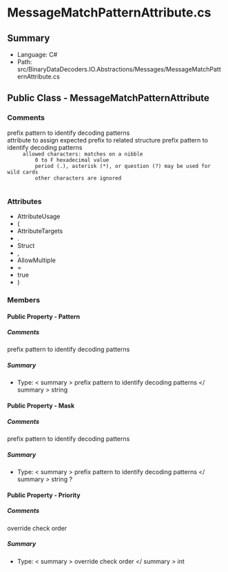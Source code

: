 ﻿# MessageMatchPatternAttribute.cs

## Summary

* Language: C#
* Path: src/BinaryDataDecoders.IO.Abstractions/Messages/MessageMatchPatternAttribute.cs

## Public Class - MessageMatchPatternAttribute

### Comments

 <summary>
 prefix pattern to identify decoding patterns
 </summary>
 <remarks>
 attribute to assign expected prefix to related structure
 </remarks>
 <paramname="pattern">prefix pattern to identify decoding patterns
 <code>
     allowed characters: matches on a nibble
         0 to F hexadecimal value
         period (.), asterisk (*), or question (?) may be used for wild cards
         other characters are ignored
 </code>
 </param>

### Attributes

 - AttributeUsage
 - (
 - AttributeTargets
 - .
 - Struct
 - ,
 - AllowMultiple
 - =
 - true
 - )

### Members

#### Public Property - Pattern

##### Comments

 <summary>
 prefix pattern to identify decoding patterns
 </summary>

##### Summary

 * Type:   < summary > 
  prefix pattern to identify decoding patterns 
   </ summary > 
  string 

#### Public Property - Mask

##### Comments

 <summary>
 prefix pattern to identify decoding patterns
 </summary>

##### Summary

 * Type:   < summary > 
  prefix pattern to identify decoding patterns 
   </ summary > 
  string ? 

#### Public Property - Priority

##### Comments

 <summary>
 override check order
 </summary>

##### Summary

 * Type:   < summary > 
  override check order 
   </ summary > 
  int 

